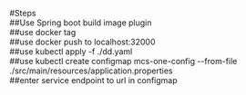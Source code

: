 #Steps  
##Use Spring boot build image plugin  
##use docker tag  
##use docker push to localhost:32000  
##use kubectl apply -f ./dd.yaml  
##use kubectl create configmap mcs-one-config --from-file ./src/main/resources/application.properties  
##enter service endpoint to url in configmap
